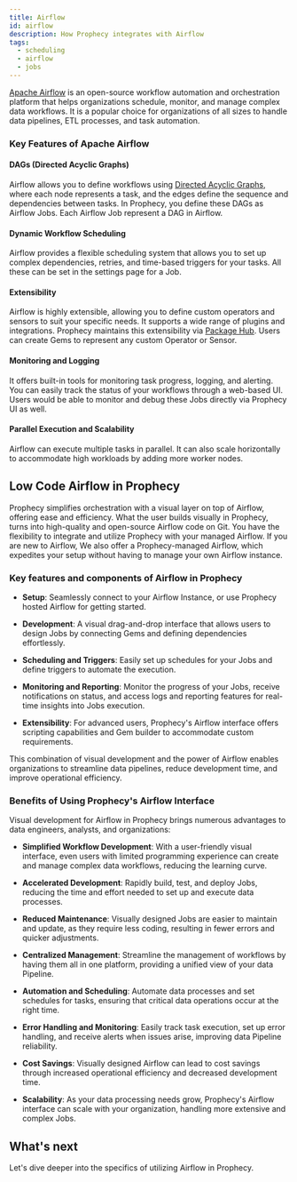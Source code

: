 ```yaml
---
title: Airflow
id: airflow
description: How Prophecy integrates with Airflow
tags:
  - scheduling
  - airflow
  - jobs
---
```


[Apache Airflow](https://airflow.apache.org/) is an open-source workflow automation and orchestration platform that helps organizations schedule, monitor, and manage complex data workflows.
It is a popular choice for organizations of all sizes to handle data pipelines, ETL processes, and task automation.

### Key Features of Apache Airflow

#### DAGs (Directed Acyclic Graphs)

Airflow allows you to define workflows using [Directed Acyclic Graphs](https://airflow.apache.org/docs/apache-airflow/stable/core-concepts/dags.html), where each node represents a task, and the edges define the sequence and dependencies between tasks. In Prophecy, you define these DAGs as Airflow Jobs. Each Airflow Job represent a DAG in Airflow.

#### Dynamic Workflow Scheduling

Airflow provides a flexible scheduling system that allows you to set up complex dependencies, retries, and time-based triggers for your tasks. All these can be set in the settings page for a Job.

#### Extensibility

Airflow is highly extensible, allowing you to define custom operators and sensors to suit your specific needs. It supports a wide range of plugins and integrations. Prophecy maintains this extensibility via [Package Hub](docs/extensibility/package-hub/package-hub.md). Users can create Gems to represent any custom Operator or Sensor.

#### Monitoring and Logging

It offers built-in tools for monitoring task progress, logging, and alerting. You can easily track the status of your workflows through a web-based UI. Users would be able to monitor and debug these Jobs directly via Prophecy UI as well.

#### Parallel Execution and Scalability

Airflow can execute multiple tasks in parallel. It can also scale horizontally to accommodate high workloads by adding more worker nodes.

## Low Code Airflow in Prophecy

Prophecy simplifies orchestration with a visual layer on top of Airflow, offering ease and efficiency. What the user builds visually in Prophecy, turns into high-quality and open-source Airflow code on Git.
You have the flexibility to integrate and utilize Prophecy with your managed Airflow. If you are new to Airflow, We also offer a Prophecy-managed Airflow, which expedites your setup without having to manage your own Airflow instance.

### Key features and components of Airflow in Prophecy

- **Setup**: Seamlessly connect to your Airflow Instance, or use Prophecy hosted Airflow for getting started.

- **Development**: A visual drag-and-drop interface that allows users to design Jobs by connecting Gems and defining dependencies effortlessly.

- **Scheduling and Triggers**: Easily set up schedules for your Jobs and define triggers to automate the execution.

- **Monitoring and Reporting**: Monitor the progress of your Jobs, receive notifications on status, and access logs and reporting features for real-time insights into Jobs execution.

- **Extensibility**: For advanced users, Prophecy's Airflow interface offers scripting capabilities and Gem builder to accommodate custom requirements.

This combination of visual development and the power of Airflow enables organizations to streamline data pipelines, reduce development time, and improve operational efficiency.

### Benefits of Using Prophecy's Airflow Interface

Visual development for Airflow in Prophecy brings numerous advantages to data engineers, analysts, and organizations:

- **Simplified Workflow Development**: With a user-friendly visual interface, even users with limited programming experience can create and manage complex data workflows, reducing the learning curve.

- **Accelerated Development**: Rapidly build, test, and deploy Jobs, reducing the time and effort needed to set up and execute data processes.

- **Reduced Maintenance**: Visually designed Jobs are easier to maintain and update, as they require less coding, resulting in fewer errors and quicker adjustments.

- **Centralized Management**: Streamline the management of workflows by having them all in one platform, providing a unified view of your data Pipeline.

- **Automation and Scheduling**: Automate data processes and set schedules for tasks, ensuring that critical data operations occur at the right time.

- **Error Handling and Monitoring**: Easily track task execution, set up error handling, and receive alerts when issues arise, improving data Pipeline reliability.

- **Cost Savings**: Visually designed Airflow can lead to cost savings through increased operational efficiency and decreased development time.

- **Scalability**: As your data processing needs grow, Prophecy's Airflow interface can scale with your organization, handling more extensive and complex Jobs.

## What's next

Let's dive deeper into the specifics of utilizing Airflow in Prophecy.
